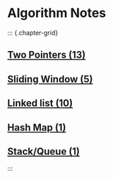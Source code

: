 # Algorithm Notes

::: {.chapter-grid}
## [Two Pointers (13)](two_pointers.html)

## [Sliding Window (5)](sliding_window.html)

## [Linked list (10)](linked_list.html)

## [Hash Map (1)](hash_map.html)

## [Stack/Queue (1)](stack_queue.html)
:::